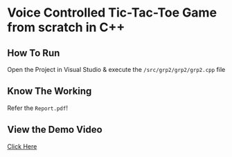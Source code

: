 # Voice Controlled Tic-Tac-Toe Game from scratch in C++

## How To Run
Open the Project in Visual Studio & execute the ```/src/grp2/grp2/grp2.cpp``` file

## Know The Working
Refer the ```Report.pdf```!

## View the Demo Video
[Click Here](https://youtu.be/QYjgqVVlupE)